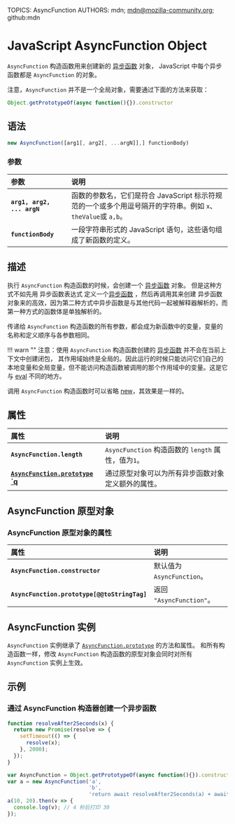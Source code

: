 TOPICS:  AsyncFunction
AUTHORS: mdn; mdn@mozilla-community.org; github:mdn

# JavaScript AsyncFunction Object

`AsyncFunction` 构造函数用来创建新的 [异步函数](/zh-hans/webfrontend/async_function) 对象，
JavaScript 中每个异步函数都是  `AsyncFunction` 的对象。

注意，`AsyncFunction` 并不是一个全局对象，需要通过下面的方法来获取：

```JavaScript
Object.getPrototypeOf(async function(){}).constructor
```

## 语法

```JavaScript
new AsyncFunction([arg1[, arg2[, ...argN]],] functionBody)
```

### 参数

| 参数 | 说明 |
| :-- | :-- |
|**`arg1, arg2, ... argN`**| 函数的参数名，它们是符合 JavaScript 标示符规范的一个或多个用逗号隔开的字符串。例如 `x`、`theValue`或 `a,b`。|
|**`functionBody`**| 一段字符串形式的 JavaScript 语句，这些语句组成了新函数的定义。|

## 描述

执行 `AsyncFunction` 构造函数的时候，会创建一个 [异步函数](/zh-hans/webfrontend/async_function)  对象。
但是这种方式不如先用 异步函数表达式 定义一个[异步函数](/zh-hans/webfrontend/async_function) ，然后再调用其来创建 异步函数 对象来的高效，因为第二种方式中异步函数是与其他代码一起被解释器解析的，而第一种方式的函数体是单独解析的。

传递给 `AsyncFunction` 构造函数的所有参数，都会成为新函数中的变量，变量的名称和定义顺序与各参数相同。

!!! warn ""
    注意：使用 `AsyncFunction` 构造函数创建的 [异步函数](/zh-hans/webfrontend/async_function)  并不会在当前上下文中创建闭包，
其作用域始终是全局的。因此运行的时候只能访问它们自己的本地变量和全局变量，但不能访问构造函数被调用的那个作用域中的变量。这是它与 [eval](/zh-hans/webfrontend/eval) 不同的地方。

调用 `AsyncFunction` 构造函数时可以省略 [new](/zh-hans/webfrontend/new_operator)，其效果是一样的。

## 属性

| 属性 | 说明 |
| :-- | :-- |
|**`AsyncFunction.length`**|  `AsyncFunction` 构造函数的 `length` 属性，值为`1`。|
|**[`AsyncFunction.prototype` `q](/zh-hans/webfrontend/AsyncFunction.prototype)**| 通过原型对象可以为所有异步函数对象定义额外的属性。|

## AsyncFunction 原型对象

### AsyncFunction 原型对象的属性

| 属性 | 说明 |
| :-- | :-- |
|**`AsyncFunction.constructor`**|  默认值为 `AsyncFunction`。|
|**`AsyncFunction.prototype[@@toStringTag]`**|返回 `"AsyncFunction"`。|

## AsyncFunction 实例

`AsyncFunction` 实例继承了 [`AsyncFunction.prototype`](/zh-hans/webfrontend/AsyncFunction.prototype) 的方法和属性。
和所有构造函数一样，修改 `AsyncFunction` 构造函数的原型对象会同时对所有 `AsyncFunction` 实例上生效。

## 示例

### 通过 AsyncFunction 构造器创建一个异步函数

```JavaScript
function resolveAfter2Seconds(x) {
  return new Promise(resolve => {
    setTimeout(() => {
      resolve(x);
    }, 2000);
  });
}

var AsyncFunction = Object.getPrototypeOf(async function(){}).constructor;
var a = new AsyncFunction('a',
                          'b',
                          'return await resolveAfter2Seconds(a) + await resolveAfter2Seconds(b);');
a(10, 20).then(v => {
  console.log(v); // 4 秒后打印 30
});
```

